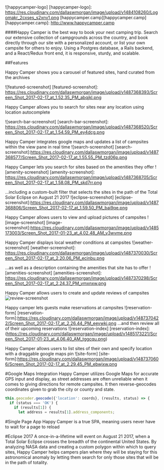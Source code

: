 ![happycamper-logo]
[happycamper-logo]: https://res.cloudinary.com/dallaswmorgan/image/upload/v1484108260/Logomakr_2cxses_s2xnv1.png
[happycamper.camp][happycamper.camp]
[happycamper.camp]: http://www.happycamper.camp

####Happy Camper is the best way to book your next camping trip.
Search our extensive collection of campgrounds across the country, and book directly through our site with a personalized account, or list your own campsite for others to enjoy. Using a Postgres database, a Rails backend, and a React/Redux front end, it is responsive, sturdy, and scalable.

##Features

Happy Camper shows you a carousel of featured sites, hand curated from the archives

![featured-screenshot]
[featured-screenshot]: https://res.cloudinary.com/dallaswmorgan/image/upload/v1487368393/Screen_Shot_2017-02-17_at_1.52.35_PM_abqjkl.png

Happy Camper allows you to search for sites near any location using location autocomplete

![search-bar-screenshot]
[search-bar-screenshot]: https://res.cloudinary.com/dallaswmorgan/image/upload/v1487368520/Screen_Shot_2017-02-17_at_1.54.59_PM_ey4dcg.png

Happy Camper integrates google maps and updates a list of campsites within the view pane in real time
![search-screenshot]
[search-screenshot]:https://res.cloudinary.com/dallaswmorgan/image/upload/v1487368577/Screen_Shot_2017-02-17_at_1.55.55_PM_tzd06p.png

Happy Camper lets you search for sites based on the amenities they offer
![amenity-screenshot]
[amenity-screenshot]: https://res.cloudinary.com/dallaswmorgan/image/upload/v1487368705/Screen_Shot_2017-02-17_at_1.58.08_PM_skd7rr.png

...including a custom-built filter that selects the sites in the path of the Total Solar Eclipse on August 21 2017
![eclipse-screenshot]
[eclipse-screenshot]:https://res.cloudinary.com/dallaswmorgan/image/upload/v1487368806/Screen_Shot_2017-02-17_at_1.59.50_PM_bai9qe.png


Happy Camper allows users to view and upload pictures of campsites
![image-screenshot]
[image-screenshot]:https://res.cloudinary.com/dallaswmorgan/image/upload/v1485173003/Screen_Shot_2017-01-23_at_4.02.48_AM_y3wvme.png

Happy Camper displays local weather conditions at campsites
![weather-screenshot]
[weather-screenshot]: https://res.cloudinary.com/dallaswmorgan/image/upload/v1487370030/Screen_Shot_2017-02-17_at_2.20.06_PM_ecinbu.png

...as well as a description containing the amenities that site has to offer
![amenities-screenshot]
[amenities-screenshot]: https://res.cloudinary.com/dallaswmorgan/image/upload/v1487370298/Screen_Shot_2017-02-17_at_2.24.37_PM_vmxnxw.png

Happy Camper allows users to create and update reviews of campsites
![review-screenshot](https://res.cloudinary.com/dallaswmorgan/image/upload/v1485173111/Screen_Shot_2017-01-23_at_4.04.47_AM_ba0tol.png)

Happy camper lets guests make reservations at campsites
![reservation-form]
[reservation-form]:https://res.cloudinary.com/dallaswmorgan/image/upload/v1487370422/Screen_Shot_2017-02-17_at_2.26.44_PM_eevwkj.png
...and then review all of their upcoming reservations
![reservation-index]
[reservation-index]:(https://res.cloudinary.com/dallaswmorgan/image/upload/v1485173221/Screen_Shot_2017-01-23_at_4.06.40_AM_tggcqu.png)

Happy Camper allows users to list sites of their own and specify location with a draggable google maps pin
![site-form]
[site-form]:https://res.cloudinary.com/dallaswmorgan/image/upload/v1487370606/Screen_Shot_2017-02-17_at_2.29.45_PM_ebwjxw.png

#Google Maps Integration
Happy Camper utilizes Google Maps for accurate GPS input and display, as street addresses are often unreliable when it comes to giving directions for remote campsites. It then reverse-geocodes coordinates given to grab the city or county and state.

```js
this.geocoder.geocode({'location': coords}, (results, status) => {
  if (status === 'OK') {
    if (results[1]) {
      let address = results[1].address_components;
```

#Single Page App
Happy Camper is a true SPA, meaning users never have to wait for a page to reload


#Eclipse 2017
A once-in-a-lifetime will event on August 21 2017, when a Total Solar Eclipse crosses the breadth of the continental United States. By analyzing NASA data and creating a custom polygon within which to query sites, Happy Camper helps campers plan where they will be staying for this astronomical anomaly by letting them search for only those sites that will be in the path of totality.
